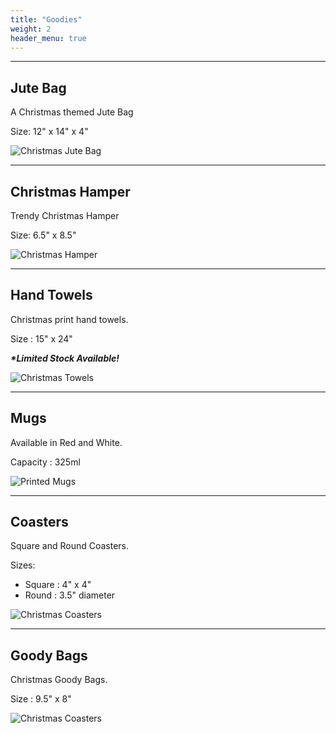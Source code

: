 ```yaml
---
title: "Goodies"
weight: 2
header_menu: true
---
```



---

## Jute Bag 

A Christmas themed Jute Bag

Size: 12" x 14" x 4"

![Christmas Jute Bag](images/jute-bag.webp)

---

## Christmas Hamper

Trendy Christmas Hamper

Size: 6.5" x 8.5"

![Christmas Hamper](images/hamper.webp)

---

## Hand Towels

Christmas print hand towels.

Size : 15" x 24"

__*\*Limited Stock Available!*__

![Christmas Towels](images/christmas-towel.webp)

---

## Mugs

Available in Red and White.

Capacity : 325ml

![Printed Mugs](images/mugs.webp)

---

## Coasters

Square and Round Coasters.

Sizes:
 - Square : 4" x 4"
 - Round  : 3.5" diameter

![Christmas Coasters](images/coaster.webp)

---

## Goody Bags

Christmas Goody Bags.

Size : 9.5" x 8"

![Christmas Coasters](images/goodie-bag.webp)
